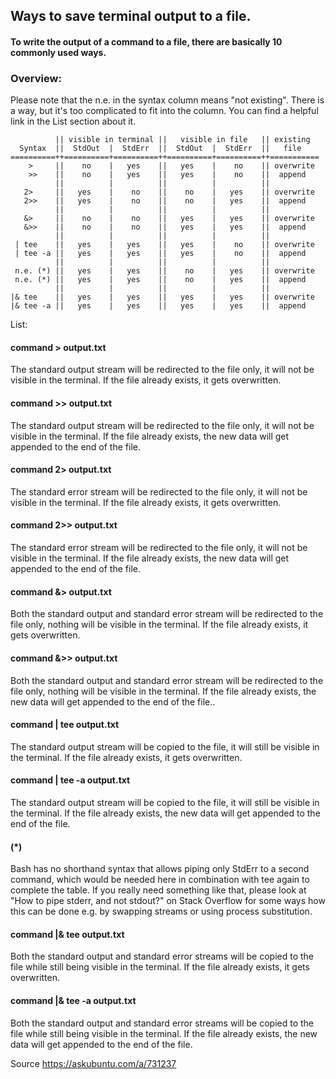 ## Ways to save terminal output to a file.



#### To write the output of a command to a file, there are basically 10 commonly used ways.

### Overview:

Please note that the n.e. in the syntax column means "not existing".
There is a way, but it's too complicated to fit into the column. You can find a helpful link in the List section about it.

```
          || visible in terminal ||   visible in file   || existing
  Syntax  ||  StdOut  |  StdErr  ||  StdOut  |  StdErr  ||   file
==========++==========+==========++==========+==========++===========
    >     ||    no    |   yes    ||   yes    |    no    || overwrite
    >>    ||    no    |   yes    ||   yes    |    no    ||  append
          ||          |          ||          |          ||
   2>     ||   yes    |    no    ||    no    |   yes    || overwrite
   2>>    ||   yes    |    no    ||    no    |   yes    ||  append
          ||          |          ||          |          ||
   &>     ||    no    |    no    ||   yes    |   yes    || overwrite
   &>>    ||    no    |    no    ||   yes    |   yes    ||  append
          ||          |          ||          |          ||
 | tee    ||   yes    |   yes    ||   yes    |    no    || overwrite
 | tee -a ||   yes    |   yes    ||   yes    |    no    ||  append
          ||          |          ||          |          ||
 n.e. (*) ||   yes    |   yes    ||    no    |   yes    || overwrite
 n.e. (*) ||   yes    |   yes    ||    no    |   yes    ||  append
          ||          |          ||          |          ||
|& tee    ||   yes    |   yes    ||   yes    |   yes    || overwrite
|& tee -a ||   yes    |   yes    ||   yes    |   yes    ||  append
```
List:


#### command > output.txt

The standard output stream will be redirected to the file only, it will not be visible in the terminal. If the file already exists, it gets overwritten.


#### command >> output.txt

The standard output stream will be redirected to the file only, it will not be visible in the terminal. If the file already exists, the new data will get appended to the end of the file.


#### command 2> output.txt

The standard error stream will be redirected to the file only, it will not be visible in the terminal. If the file already exists, it gets overwritten.


#### command 2>> output.txt

The standard error stream will be redirected to the file only, it will not be visible in the terminal. If the file already exists, the new data will get appended to the end of the file.


#### command &> output.txt

Both the standard output and standard error stream will be redirected to the file only, nothing will be visible in the terminal. If the file already exists, it gets overwritten.


#### command &>> output.txt

Both the standard output and standard error stream will be redirected to the file only, nothing will be visible in the terminal. If the file already exists, the new data will get appended to the end of the file..


#### command | tee output.txt

The standard output stream will be copied to the file, it will still be visible in the terminal. If the file already exists, it gets overwritten.


#### command | tee -a output.txt

The standard output stream will be copied to the file, it will still be visible in the terminal. If the file already exists, the new data will get appended to the end of the file.
#### (\*)

Bash has no shorthand syntax that allows piping only StdErr to a second command, which would be needed here in combination with tee again to complete the table. If you really need something like that, please look at "How to pipe stderr, and not stdout?" on Stack Overflow for some ways how this can be done e.g. by swapping streams or using process substitution.


#### command |& tee output.txt

Both the standard output and standard error streams will be copied to the file while still being visible in the terminal. If the file already exists, it gets overwritten.


#### command |& tee -a output.txt

Both the standard output and standard error streams will be copied to the file while still being
visible in the terminal. If the file already exists, the new data will get appended to the end of
the file.


Source https://askubuntu.com/a/731237
